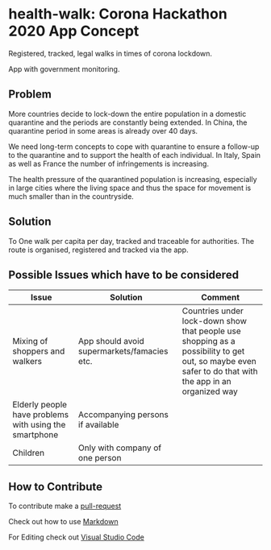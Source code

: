 # health-walk: Corona Hackathon 2020 App Concept

Registered, tracked, legal walks in times of corona lockdown.

App with government monitoring.

## Problem

More countries decide to lock-down the entire population in a domestic quarantine and the periods are constantly being extended. In China, the quarantine period in some areas is already over 40 days.
 
We need long-term concepts to cope with quarantine to ensure a follow-up to the quarantine and to support the health of each individual. In Italy, Spain as well as France the number of infringements is increasing.  

The health pressure of the quarantined population is increasing, especially in large cities where the living space and thus the space for movement is much smaller than in the countryside.

## Solution

To One walk per capita per day, tracked and traceable for authorities. The route is organised, registered and tracked via the app. 


## Possible Issues which have to be considered

|  Issue | Solution  | Comment  |  
|---|---|---|
|  Mixing of shoppers and walkers | App should avoid supermarkets/famacies etc.  | Countries under lock-down show that people use shopping as a possibility to get out, so maybe even safer to do that with the app in an organized way  |
|  Elderly people have problems with using the smartphone |  Accompanying persons if available |   |
|  Children | Only with company of one person  |   |  

## How to Contribute 

To contribute make a [pull-request](https://help.github.com/en/github/collaborating-with-issues-and-pull-requests/creating-a-pull-request)

Check out how to use [Markdown](https://guides.github.com/features/mastering-markdown/)

For Editing check out [Visual Studio Code](https://code.visualstudio.com/)


